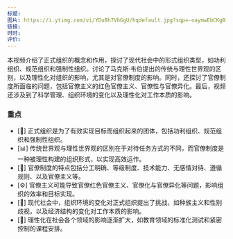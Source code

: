 ```yaml
---
标题: 
图片: https://i.ytimg.com/vi/YDuBh7VbGgU/hqdefault.jpg?sqp=-oaymwEbCKgBEF5IVfKriqkDDggBFQAAiEIYAXABwAEG&rs=AOn4CLCDIbNfY4tikZOTOQS09oSOqrEcDw
链接: 
时时: 
评价:
---
```

本视频介绍了正式组织的概念和作用，探讨了现代社会中的形式组织类型，如功利组织、规范组织和强制性组织。讨论了马克斯·韦伯提出的传统与理性世界观的区别，以及理性化对组织的影响，尤其是对官僚制度的影响。同时，还探讨了官僚制度所面临的问题，包括官僚主义的红色官僚主义、官僚性与官僚异化。最后，视频还涉及到了科学管理、组织环境的变化以及理性化对工作本质的影响。

### 重点


- [🏢] 正式组织是为了有效实现目标而组织起来的团体，包括功利组织、规范组织和强制性组织。
- [📊] 传统世界观与理性世界观的区别在于对待任务方式的不同，而官僚制度是一种被理性构建的组织形式，以实现高效运作。
- [💼] 官僚制度的特点包括分工明确、等级制度、技术能力、无感情对待、遵循规则、以及官僚主义等。
- [⚙️] 官僚主义可能导致官僚红色官僚主义、官僚化与官僚异化等问题，影响组织的效率和目标实现。
- [🔄] 现代社会中，组织环境的变化对正式组织提出了挑战，如种族主义和性别歧视，以及经济结构的变化对工作本质的影响。
- [🍔] 理性化在社会各个领域的影响逐渐扩大，如教育领域的标准化测试和紧密控制的课程安排。
